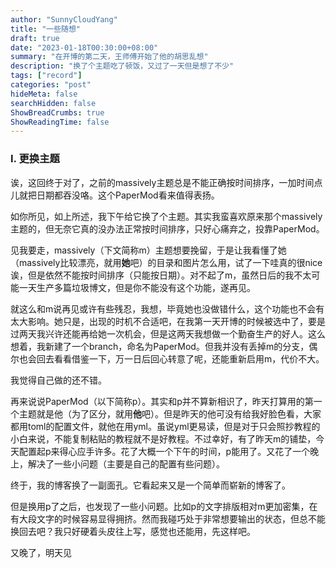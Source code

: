 ```yaml
---
author: "SunnyCloudYang"
title: "一些随想"
draft: true
date: "2023-01-18T00:30:00+08:00"
summary: "在开博的第二天，王师傅开始了他的胡思乱想"
description: "换了个主题吃了顿饭，又过了一天但是想了不少"
tags: ["record"]
categories: "post"
hideMeta: false
searchHidden: false
ShowBreadCrumbs: true
ShowReadingTime: false
---
```


### Ⅰ. 更换主题

诶，这回终于对了，之前的massively主题总是不能正确按时间排序，一加时间点儿就把日期都吞没咯。这个PaperMod看来值得表扬。

如你所见，如上所述，我下午给它换了个主题。其实我蛮喜欢原来那个massively主题的，但无奈它真的没办法正常按时间排序，只好心痛弃之，投靠PaperMod。

见我要走，massively（下文简称m）主题想要挽留，于是让我看懂了她（massively比较漂亮，就用**她**吧）的目录和图片怎么用，试了一下哇真的很nice诶，但是依然不能按时间排序（只能按日期）。对不起了m，虽然日后的我不太可能一天生产多篇垃圾博文，但是你不能没有这个功能，遂再见。

就这么和m说再见或许有些残忍，我想，毕竟她也没做错什么，这个功能也不会有太大影响。她只是，出现的时机不合适吧，在我第一天开博的时候被选中了，要是过两天我兴许还能再给她一次机会，但是这两天我想做一个勤奋生产的好人。这么想着，我新建了一个branch，命名为PaperMod。但我并没有丢掉m的分支，偶尔也会回去看看借鉴一下，万一日后回心转意了呢，还能重新启用m，代价不大。

我觉得自己做的还不错。

再来说说PaperMod（以下简称p）。其实和p并不算新相识了，昨天打算用的第一个主题就是他（为了区分，就用**他**吧）。但是昨天的他可没有给我好脸色看，大家都用toml的配置文件，就他在用yml。虽说yml更易读，但是对于只会照抄教程的小白来说，不能复制粘贴的教程就不是好教程。不过幸好，有了昨天m的铺垫，今天配置起p来得心应手许多。花了大概一个下午的时间，p能用了。又花了一个晚上，解决了一些小问题（主要是自己的配置有些问题）。

终于，我的博客换了一副面孔。它看起来又是一个简单而崭新的博客了。

但是换用p了之后，也发现了一些小问题。比如p的文字排版相对m更加密集，在有大段文字的时候容易显得拥挤。然而我碰巧处于非常想要输出的状态，但总不能换回去吧？我只好硬着头皮往上写，感觉也还能用，先这样吧。

又晚了，明天见
